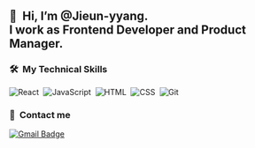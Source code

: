 ## 👋 &nbsp;Hi, I’m @Jieun-yyang.<br>I work as Frontend Developer and Product Manager.

### 🛠 &nbsp;My Technical Skills
![React](https://img.shields.io/badge/-React-05122A?style=flat&logo=react)&nbsp;
![JavaScript](https://img.shields.io/badge/-JavaScript-05122A?style=flat&logo=javascript)&nbsp;
![HTML](https://img.shields.io/badge/-HTML-05122A?style=flat&logo=HTML5)&nbsp;
![CSS](https://img.shields.io/badge/-CSS-05122A?style=flat&logo=CSS3&logoColor=1572B6)&nbsp;
![Git](https://img.shields.io/badge/-Git-05122A?style=flat&logo=git)&nbsp;
<!-- ![aws](https://img.shields.io/badge/-aws-05122A?style=flat&logo=amazon-aws)&nbsp; -->
### 💌 &nbsp;Contact me
  [![Gmail Badge](https://img.shields.io/badge/Gmail-d14836?style=flat-square&logo=Gmail&logoColor=white&link=mailto:poohv7@gmail.com)](mailto:poohv7@gmail.com)

<!---
Jieun-yyang/Jieun-yyang is a ✨ special ✨ repository because its `README.md` (this file) appears on your GitHub profile.
You can click the Preview link to take a look at your changes.
--->


